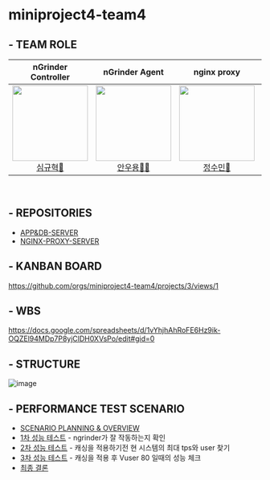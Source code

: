 # miniproject4-team4

## - TEAM ROLE

<div align="center">

| **nGrinder Controller** | **nGrinder Agent** | **nginx proxy** | **App Server & DB server** |
| :------: |  :------: | :------: | :------: |
[<img src="https://avatars.githubusercontent.com/u/80744883?v=4" height=150 width=150> <br/> 심규혁🐼](https://github.com/shimguh) | [<img src="https://avatars.githubusercontent.com/u/62015109?v=4" height=150 width=150> <br/> 안우용🧛‍♂️](https://github.com/INAUGURATE-Ryong) | [<img src="https://avatars.githubusercontent.com/u/150888333?v=4" height=150 width=150> <br/> 정수민🐹](https://github.com/jsmin6330) | [<img src="https://avatars.githubusercontent.com/u/148880521?v=4" height=150 width=150> <br/> 박민성👻](https://github.com/parc02) 

</div>

<br>

## - REPOSITORIES
- [APP&DB-SERVER](https://github.com/miniproject4-team4/SPRING-BOOT-APP-SERVER)
- [NGINX-PROXY-SERVER](https://github.com/miniproject4-team4/NGINX-PROXY-SERVER)

## - KANBAN BOARD
https://github.com/orgs/miniproject4-team4/projects/3/views/1

## - WBS
https://docs.google.com/spreadsheets/d/1vYhjhAhRoFE6Hz9ik-OQZEl94MDp7P8yjClDH0XVsPo/edit#gid=0

## - STRUCTURE
![image](https://github.com/miniproject4-team4/main/assets/148880521/e042a2de-b609-426b-9611-4f4b4a12ea6d)


## - PERFORMANCE TEST SCENARIO
- [SCENARIO PLANNING & OVERVIEW](https://github.com/miniproject4-team4/NGINX-PROXY-SERVER/issues/5)
- [1차 성능 테스트](https://github.com/miniproject4-team4/NGINX-PROXY-SERVER/issues/3) - ngrinder가 잘 작동하는지 확인
- [2차 성능 테스트](https://github.com/miniproject4-team4/NGINX-PROXY-SERVER/issues/7) - 캐싱을 적용하기전 현 시스템의 최대 tps와 user 찾기
- [3차 성능 테스트](https://github.com/miniproject4-team4/NGINX-PROXY-SERVER/issues/9) - 캐싱을 적용 후 Vuser 80 일때의 성능 체크
- [최종 결론](https://github.com/miniproject4-team4/NGINX-PROXY-SERVER/issues/12)
